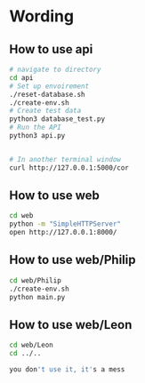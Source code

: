 # Wording

## How to use api
```bash
# navigate to directory
cd api
# Set up envoirement
./reset-database.sh
./create-env.sh
# Create test data
python3 database_test.py
# Run the API
python3 api.py 


# In another terminal window
curl http://127.0.0.1:5000/cor
```

## How to use web
```bash
cd web
python -m "SimpleHTTPServer"
open http://127.0.0.1:8000/
```

## How to use web/Philip
```bash
cd web/Philip
./create-env.sh
python main.py
```

## How to use web/Leon
```bash
cd web/Leon
cd ../..

you don't use it, it's a mess
```

